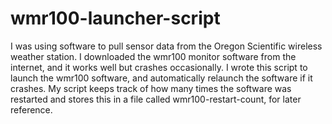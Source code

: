 # wmr100-launcher-script

I was using software to pull sensor data from the Oregon Scientific wireless weather station. 
I downloaded the wmr100 monitor software from the internet, and it works well but crashes occasionally. 
I wrote this script to launch the wmr100 software, and automatically relaunch the software if it crashes. 
My script keeps track of how many times the software was restarted and stores this in a file called 
wmr100-restart-count, for later reference.
